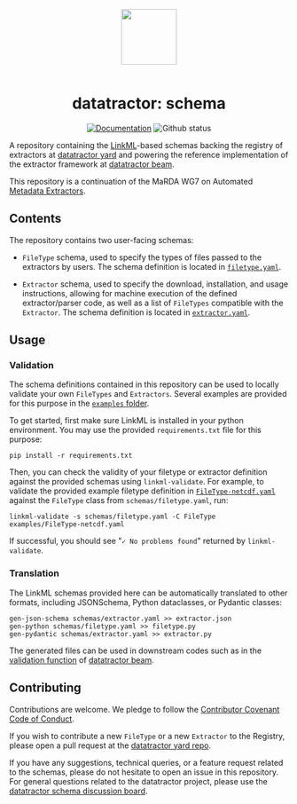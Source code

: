 <div align="center" style="padding-bottom: 1em;">
<img width="100px" align="center" src="https://avatars.githubusercontent.com/u/166528759">
</div>

# <div align="center">datatractor: schema</div>
<div align="center">

[![Documentation](https://badgen.net/badge/docs/datatractor.github.io/blue?icon=firefox)](https://datatractor.github.io/schema)
![Github status](https://badgen.net/github/checks/datatractor/schema/?icon=github)

</div>

A repository containing the [LinkML](https://linkml.io/linkml/)-based schemas backing the registry of extractors at [datatractor yard](https://github.com/datatractor/yard/) and powering the reference implementation of the extractor framework at [datatractor beam](https://github.com/datatractor/beam/).

This repository is a continuation of the MaRDA WG7 on Automated [Metadata Extractors](https://www.marda-alliance.org/working-group/wg7-automated-metadata-extractors/).

## Contents
The repository contains two user-facing schemas:

- ``FileType`` schema, used to specify the types of files passed to the extractors by users. The schema definition is located in [``filetype.yaml``](./schemas/filetype.yaml).

- ``Extractor`` schema, used to specify the download, installation, and usage instructions, allowing for machine execution of the defined extractor/parser code, as well as a list of ``FileTypes`` compatible with the ``Extractor``. The schema definition is located in [``extractor.yaml``](./schemas/extractor.yaml).

## Usage
### Validation
The schema definitions contained in this repository can be used to locally validate your own ``FileTypes`` and ``Extractors``. Several examples are provided for this purpose in the [``examples`` folder](./examples/).

To get started, first make sure LinkML is installed in your python environment. You may use the provided ``requirements.txt`` file for this purpose:

```
pip install -r requirements.txt
```

Then, you can check the validity of your filetype or extractor definition against the provided schemas using ``linkml-validate``. For example, to validate the provided example filetype definition in [``FileType-netcdf.yaml``](./examples/FileType-netcdf.yaml) against the ``FileType`` class from ``schemas/filetype.yaml``, run:

```
linkml-validate -s schemas/filetype.yaml -C FileType examples/FileType-netcdf.yaml
```

If successful, you should see "``✓ No problems found``" returned by ``linkml-validate``.

### Translation

The LinkML schemas provided here can be automatically translated to other formats, including JSONSchema, Python dataclasses, or Pydantic classes:

```
gen-json-schema schemas/extractor.yaml >> extractor.json
gen-python schemas/filetype.yaml >> filetype.py
gen-pydantic schemas/extractor.yaml >> extractor.py
```

The generated files can be used in downstream codes such as in the [validation function](https://github.com/datatractor/beam/blob/main/tasks.py#L33) of [datatractor beam](https://github.com/datatractor/beam).

## Contributing

Contributions are welcome. We pledge to follow the [Contributor Covenant Code of Conduct](https://www.contributor-covenant.org/version/2/1/code_of_conduct/).

If you wish to contribute a new `FileType` or a new `Extractor` to the Registry, please open a pull request at the [datatractor yard repo](https://github.com/datatractor/yard).

If you have any suggestions, technical queries, or a feature request related to the schemas, please do not hesitate to open an issue in this repository. For general questions related to the datatractor project, please use the [datatractor schema discussion board](https://github.com/datatractor/schema/discussions).
